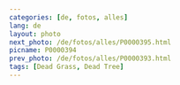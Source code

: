 ```yaml
---
categories: [de, fotos, alles]
lang: de
layout: photo
next_photo: /de/fotos/alles/P0000395.html
picname: P0000394
prev_photo: /de/fotos/alles/P0000393.html
tags: [Dead Grass, Dead Tree]
---
```

